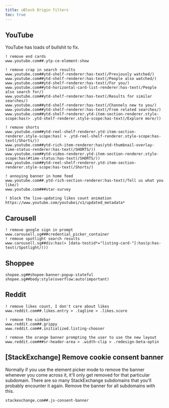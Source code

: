 ```yaml
---
title: uBlock Origin filters
toc: true
---
```


## YouTube

YouTube has loads of bullshit to fix.

```
! remove end cards
www.youtube.com##.ytp-ce-element-show

! remove crap in search results
www.youtube.com##ytd-shelf-renderer:has-text(/Previously watched/)
www.youtube.com##ytd-shelf-renderer:has-text(/People also watched/)
www.youtube.com##ytd-shelf-renderer:has-text(/For you/)
www.youtube.com##ytd-horizontal-card-list-renderer:has-text(/People also search for/)
www.youtube.com##ytd-shelf-renderer:has-text(/Results for similar searches/)
www.youtube.com##ytd-shelf-renderer:has-text(/Channels new to you/)
www.youtube.com##ytd-shelf-renderer:has-text(/From related searches/)
www.youtube.com##ytd-shelf-renderer.ytd-item-section-renderer.style-scope:has(> .ytd-shelf-renderer.style-scope:has-text(/Explore more/))

! remove shorts
www.youtube.com##ytd-reel-shelf-renderer.ytd-item-section-renderer.style-scope:has( > .ytd-reel-shelf-renderer.style-scope:has-text(/Shorts/))
www.youtube.com##ytd-rich-item-renderer:has(ytd-thumbnail-overlay-time-status-renderer:has-text(/SHORTS/))
www.youtube.com##ytd-video-renderer.ytd-item-section-renderer.style-scope:has(#time-status:has-text(/SHORTS/))
www.youtube.com##ytd-reel-shelf-renderer.ytd-item-section-renderer.style-scope:has-text(/Shorts/)

! annoying banner in home feed
www.youtube.com##.ytd-rich-section-renderer:has-text(/Tell us what you like/)
www.youtube.com###star-survey

! block the live-updating likes count animation
https://www.youtube.com/youtubei/v1/updated_metadata*
```

## Carousell

```
! remove google sign in prompt
www.carousell.sg###credential_picker_container
! remove spotlight search results
www.carousell.sg##div:has(> [data-testid*="listing-card-"]:has(p:has-text(/Spotlight/)))
```

## Shoppee

```
shopee.sg##shopee-banner-popup-stateful
shopee.sg##body:style(overflow:auto!important)
```

## Reddit

```
! remove likes count, I don't care about likes
www.reddit.com##.likes.entry > .tagline > .likes.score

! remove the sidebar
www.reddit.com##.grippy
www.reddit.com##.initialized.listing-chooser

! remove the orange banner prompting the user to use the new layout
www.reddit.com###sr-header-area > .width-clip > .redesign-beta-optin
```

## [StackExchange] Remove cookie consent banner

Normally if you use the element picker mode to remove the banner whenever you
come across it, it'll only get removed for that particular subdomain. There are
so many StackExchange subdomains that you'll probably encounter it again.
Remove the banner for all subdomains with this.

```
stackexchange.com##.js-consent-banner
```

